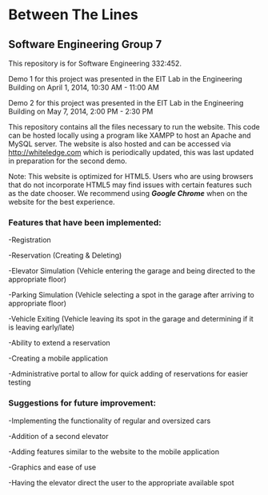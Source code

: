 <h1>Between The Lines</h1>

<h2>Software Engineering Group 7</h2>

This repository is for Software Engineering 332:452.

Demo 1 for this project was presented in the EIT Lab in the Engineering Building on April 1, 2014, 10:30 AM - 11:00 AM

Demo 2 for this project was presented in the EIT Lab in the Engineering Building on May 7, 2014, 2:00 PM - 2:30 PM

This repository contains all the files necessary to run the website.
This code can be hosted locally using a program like XAMPP to host an Apache and MySQL server.
The website is also hosted and can be accessed via http://whiteledge.com which is periodically updated, this was last updated in preparation for the second demo.

Note: This website is optimized for HTML5. Users who are using browsers that do not incorporate HTML5 may find issues with certain features such as the date chooser. We recommend using <i><b>Google Chrome</b></i> when on the website for the best experience.

<h3>Features that have been implemented:</h3>

-Registration

-Reservation (Creating & Deleting)

-Elevator Simulation (Vehicle entering the garage and being directed to the appropriate floor)

-Parking Simulation (Vehicle selecting a spot in the garage after arriving to appropriate floor)

-Vehicle Exiting (Vehicle leaving its spot in the garage and determining if it is leaving early/late)

-Ability to extend a reservation

-Creating a mobile application

-Administrative portal to allow for quick adding of reservations for easier testing

<h3>Suggestions for future improvement:</h3>

-Implementing the functionality of regular and oversized cars

-Addition of a second elevator

-Adding features similar to the website to the mobile application

-Graphics and ease of use

-Having the elevator direct the user to the appropriate available spot
